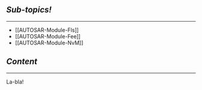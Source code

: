## *Sub-topics!*
---
* [[AUTOSAR-Module-Fls]]
* [[AUTOSAR-Module-Fee]]
* [[AUTOSAR-Module-NvM]]
## *Content*
---
La-bla!